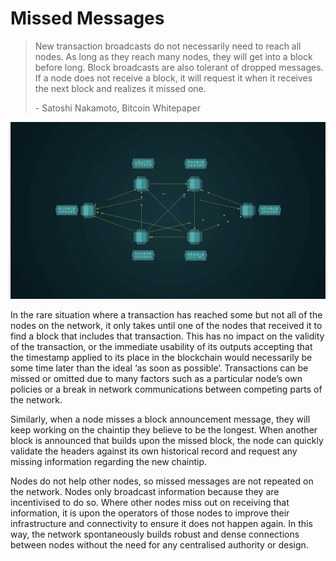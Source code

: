 # Missed Messages

> New transaction broadcasts do not necessarily need to reach all nodes. As long as they reach many nodes, they will get into a block before long. Block broadcasts are also tolerant of dropped messages. If a node does not receive a block, it will request it when it receives the next block and realizes it missed one.
>
> \- Satoshi Nakamoto, Bitcoin Whitepaper

![](<../.gitbook/assets/Theory - Network - Missed Messages.gif>)

In the rare situation where a transaction has reached some but not all of the nodes on the network, it only takes until one of the nodes that received it to find a block that includes that transaction. This has no impact on the validity of the transaction, or the immediate usability of its outputs accepting that the timestamp applied to its place in the blockchain would necessarily be some time later than the ideal ‘as soon as possible’. Transactions can be missed or omitted due to many factors such as a particular node’s own policies or a break in network communications between competing parts of the network.

Similarly, when a node misses a block announcement message, they will keep working on the chaintip they believe to be the longest. When another block is announced that builds upon the missed block, the node can quickly validate the headers against its own historical record and request any missing information regarding the new chaintip.

Nodes do not help other nodes, so missed messages are not repeated on the network. Nodes only broadcast information because they are incentivised to do so. Where other nodes miss out on receiving that information, it is upon the operators of those nodes to improve their infrastructure and connectivity to ensure it does not happen again. In this way, the network spontaneously builds robust and dense connections between nodes without the need for any centralised authority or design.
